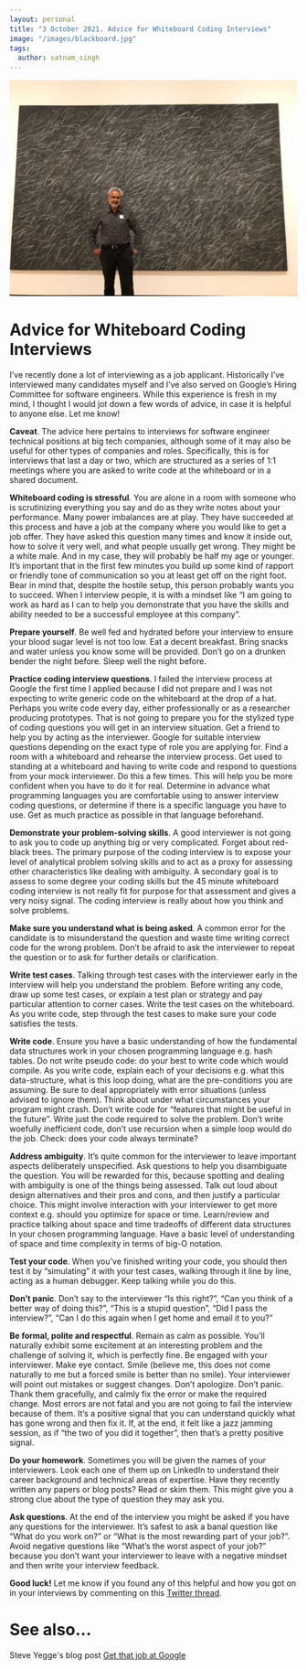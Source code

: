 ```yaml
---
layout: personal
title: "3 October 2021. Advice for Whiteboard Coding Interviews"
image: "/images/blackboard.jpg"
tags:
  author: satnam_singh
---
```


![Coding](/images/blackboard.jpg)

# Advice for Whiteboard Coding Interviews
I’ve recently done a lot of interviewing as a job applicant. Historically I’ve interviewed many candidates myself and I’ve also served on Google’s Hiring Committee for software engineers. While this experience is fresh in my mind, I thought I would jot down a few words of advice, in case it is helpful to anyone else. Let me know!

**Caveat**. The advice here pertains to interviews for software engineer technical positions at big tech companies, although some of it may also be useful for other types of companies and roles. Specifically, this is for interviews that last a day or two, which are structured as a series of 1:1 meetings where you are asked to write code at the whiteboard or in a shared document.

**Whiteboard coding is stressful**. You are alone in a room with someone who is scrutinizing everything you say and do as they write notes about your performance. Many power imbalances are at play. They have succeeded at this process and have a job at the company where you would like to get a job offer. They have asked this question many times and know it inside out, how to solve it very well, and what people usually get wrong. They might be a white male. And in my case, they will probably be half my age or younger. It’s important that in the first few minutes you build up some kind of rapport or friendly tone of communication so you at least get off on the right foot. Bear in mind that, despite the hostile setup, this person probably wants you to succeed. When I interview people, it is with a mindset like “I am going to work as hard as I can to help you demonstrate that you have the skills and ability needed to be a successful employee at this company”.

**Prepare yourself**. Be well fed and hydrated before your interview to ensure your blood sugar level is not too low. Eat a decent breakfast. Bring snacks and water unless you know some will be provided. Don’t go on a drunken bender the night before. Sleep well the night before.

**Practice coding interview questions**. I failed the interview process at Google the first time I applied because I did not prepare and I was not expecting to write generic code on the whiteboard at the drop of a hat. Perhaps you write code every day, either professionally or as a researcher producing prototypes. That is not going to prepare you for the stylized type of coding questions you will get in an interview situation. Get a friend to help you by acting as the interviewer. Google for suitable interview questions depending on the exact type of role you are applying for. Find a room with a whiteboard and rehearse the interview process. Get used to standing at a whiteboard and having to write code and respond to questions from your mock interviewer. Do this a few times. This will help you be more confident when you have to do it for real. Determine in advance what programming languages you are comfortable using to answer interview coding questions, or determine if there is a specific language you have to use. Get as much practice as possible in that language beforehand.

**Demonstrate your problem-solving skills**. A good interviewer is not going to ask you to code up anything big or very complicated. Forget about red-black trees. The primary purpose of the coding interview is to expose your level of analytical problem solving skills and to act as a proxy for assessing other characteristics like dealing with ambiguity. A secondary goal is to assess to some degree your coding skills but the 45 minute whiteboard coding interview is not really fit for purpose for that assessment and gives a very noisy signal. The coding interview is really about how you think and solve problems.

**Make sure you understand what is being asked**. A common error for the candidate is to misunderstand the question and waste time writing correct code for the wrong problem. Don’t be afraid to ask the interviewer to repeat the question or to ask for further details or clarification.

**Write test cases**. Talking through test cases with the interviewer early in the interview will help you understand the problem. Before writing any code, draw up some test cases, or explain a test plan or strategy and pay particular attention to corner cases. Write the test cases on the whiteboard. As you write code, step through the test cases to make sure your code satisfies the tests.

**Write code**. Ensure you have a basic understanding of how the fundamental data structures work in your chosen programming language e.g. hash tables. Do not write pseudo code: do your best to write code which would compile. As you write code, explain each of your decisions e.g. what this data-structure, what is this loop doing, what are the pre-conditions you are assuming. Be sure to deal appropriately with error situations (unless advised to ignore them). Think about under what circumstances your program might crash. Don’t write code for “features that might be useful in the future”. Write just the code required to solve the problem. Don’t write woefully inefficient code, don’t use recursion when a simple loop would do the job. Check: does your code always terminate?

**Address ambiguity**. It’s quite common for the interviewer to leave important aspects deliberately unspecified. Ask questions to help you disambiguate the question. You will be rewarded for this, because spotting and dealing with ambiguity is one of the things being assessed. Talk out loud about design alternatives and their pros and cons, and then justify a particular choice. This might involve interaction with your interviewer to get more context e.g. should you optimize for space or time.  Learn/review and practice talking about space and time tradeoffs of different data structures in your chosen programming language. Have a basic level of understanding of space and time complexity in terms of big-O notation.

**Test your code**. When you’ve finished writing your code, you should then test it by “simulating” it with your test cases, walking through it line by line, acting as a human debugger. Keep talking while you do this.

**Don’t panic**. Don’t say to the interviewer “Is this right?”, “Can you think of a better way of doing this?”, “This is a stupid question”, “Did I pass the interview?”, “Can I do this again when I get home and email it to you?”

**Be formal, polite and respectful**. Remain as calm as possible. You’ll naturally exhibit some excitement at an interesting problem and the challenge of solving it, which is perfectly fine. Be engaged with your interviewer. Make eye contact. Smile (believe me, this does not come naturally to me but a forced smile is better than no smile). Your interviewer will point out mistakes or suggest changes. Don’t apologize. Don’t panic. Thank them gracefully, and calmly fix the error or make the required change. Most errors are not fatal and you are not going to fail the interview because of them. It’s a positive signal that you can understand quickly what has gone wrong and then fix it. If, at the end, it felt like a jazz jamming session, as if “the two of you did it together”, then that’s a pretty positive signal.

**Do your homework**. Sometimes you will be given the names of your interviewers. Look each one of them up on LinkedIn to understand their career background and technical areas of expertise. Have they recently written any papers or blog posts? Read or skim them. This might give you a strong clue about the type of question they may ask you.

**Ask questions**. At the end of the interview you might be asked if you have any questions for the interviewer. It’s safest to ask a banal question like “What do you work on?” or “What is the most rewarding part of your job?”. Avoid negative questions like “What’s the worst aspect of your job?” because you don’t want your interviewer to leave with a negative mindset and then write your interview feedback. 

**Good luck!** Let me know if you found any of this helpful and how you got on in your interviews by commenting on this [Twitter thread](https://twitter.com/satnam6502/status/1444787860704350208).

# See also...
Steve Yegge's blog post [Get that job at Google](https://steve-yegge.blogspot.com/2008/03/get-that-job-at-google.html)
